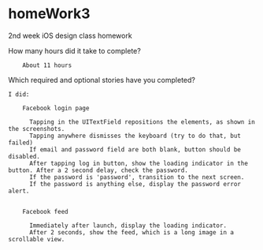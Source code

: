 homeWork3
=========

2nd week iOS design class homework

  How many hours did it take to complete? 
    	
    	About 11 hours
    	
  Which required and optional stories have you completed?
   
    I did:
    
        Facebook login page
        
          Tapping in the UITextField repositions the elements, as shown in the screenshots.
          Tapping anywhere dismisses the keyboard (try to do that, but failed) 
          If email and password field are both blank, button should be disabled.
          After tapping log in button, show the loading indicator in the button. After a 2 second delay, check the password.
          If the password is 'password', transition to the next screen.
          If the password is anything else, display the password error alert.
        
        
        Facebook feed
        
          Immediately after launch, display the loading indicator.
          After 2 seconds, show the feed, which is a long image in a scrollable view.
